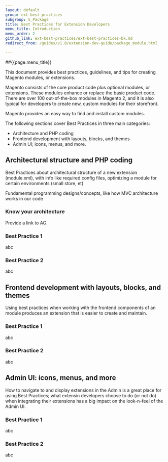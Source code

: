 ```yaml
---
layout: default
group: ext-best-practices
subgroup: 5_Package
title: Best Practices for Extension Developers
menu_title: Introduction
menu_order: 2
github_link: ext-best-practices/ext-best-practices-bk.md
redirect_from: /guides/v1.0/extension-dev-guide/package_module.html

---
```


##{{page.menu_title}}

This document provides best practices, guidelines, and tips for creating Magento modules, or extensions.

Magento consists of the core product code plus optional modules, or extensions.  These modules enhance or replace the basic product code. There are over 100 out-of-the-box modules in Magento 2, and it is also typical for developers to create new, custom modules for their storefront.

Magento provides an easy way to find and install custom modules. 

The following sections cover Best Practices in three main categories:

* Architecture and PHP coding
* Frontend development with layouts, blocks, and themes
* Admin UI; icons, menus, and more.

<h2 id="archi_php">Architectural structure and PHP coding </h2>

Best Practices about architectural structure of a new extension (module.xml), with info like required config files, optimizing a module for certain environments (small store, et)

Fundamental programming designs/concepts, like how MVC architecture works in our code

<h3 id="know_arch">Know your architecture</h3>
Provide a link to AG.

<h3 id="bp_arch_1">Best Practice 1</h3>

abc

<h3 id="bp_arch_2">Best Practice 2</h3>

abc

<h2 id="frontend">Frontend development with layouts, blocks, and themes</h2>

Using best practices when working with the frontend components of an module produces an extension that is easier to create and maintain. 

<h3 id="bp_frontend_1">Best Practice 1</h3>

abc

<h3 id="bp_frontend_2">Best Practice 2</h3>

abc

<h2 id="Admin">Admin UI: icons, menus, and more</h2>

How to navigate to and display extensions in the Admin is a great place for using Best Practices; what extensin developers choose to do (or not do) when integrating their extensions has a big impact on the look-n-feel of the Admin UI.

<h3 id="bp_admin_1">Best Practice 1</h3>

abc

<h3 id="bp_admin_2">Best Practice 2</h3>

abc
